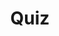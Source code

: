 ---
title: "Quiz"
passing_percentage: 70
layout: "test"
type: "test"
questions:
  - id: "q1"
    text: "Which namespace is Istio deployed in by default?"
    type: "single-answer"
    marks: 2
    options:
      - id: "a"
        text: "default"
      - id: "b"
        text: "istio-system"
        is_correct: true
      - id: "c"
        text: "kube-system"
      - id: "d"
        text: "istio-control-plane"
  - id: "q2"
    text: "Which tools can be used to install Istio?"
    type: "multiple-answers"
    marks: 2
    options:
      - id: "a"
        text: "Meshery from the Lifecycle menu"
        is_correct: true
      - id: "b"
        text: "istioctl with demo profile"
        is_correct: true
      - id: "c"
        text: "kubectl apply with manual YAML file configuration"
  - id: "q3"
    text: "Which CLI tool is used for Istio management and verification?" 
    type: "short_answer" 
    marks: 2
    correct_answer: "istioctl" 
---